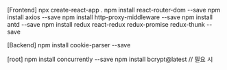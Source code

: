 [Frontend]
npx create-react-app .
npm install react-router-dom --save
npm install axios --save
npm install http-proxy-middleware --save
npm install antd --save
npm install redux react-redux redux-promise redux-thunk --save

[Backend]
npm install cookie-parser --save

[root]
npm install concurrently --save
npm install bcrypt@latest // 필요 시


